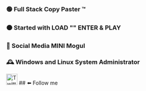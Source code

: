### 🟢 Full Stack Copy Paster ™
### 🟠 Started with LOAD "" ENTER & PLAY
### 🔴 Social Media MINI Mogul
### 🕰 Windows and Linux System Administrator

[<img src="https://upload.wikimedia.org/wikipedia/commons/4/4f/Twitter-logo.svg"
     height="30px" width="30px" 
     alt="Twitter monster"/>](https://twitter.com/ivanbuncic) ## ⬅️ Follow me
